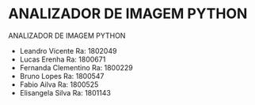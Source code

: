 # ANALIZADOR DE IMAGEM PYTHON


ANALIZADOR DE IMAGEM PYTHON

- Leandro Vicente Ra: 1802049
- Lucas Erenha Ra: 1800671
- Fernanda Clementino Ra: 1800229
- Bruno Lopes Ra: 1800547
- Fabio Ailva Ra: 1800525
- Elisangela Silva Ra: 1801143
